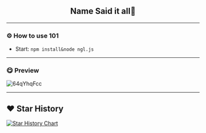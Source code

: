<div align="center">
  <a href="https://github.com/l0stdiary/ngl">
  </a>
  <h2 align="center">Name Said it all🤷</h2>

  
</div>

---------------------------------------

### ⚙️ How to use 101
* Start: `npm install&node ngl.js`

---------------------------------------

### 😋 Preview

![64qYhqFcc](https://github.com/l0stdiary/ngl/assets/99200719/a8574eae-85eb-4d32-98b8-b58b8ab26687)


---------------------------------------

## ❤ Star History

[![Star History Chart](https://api.star-history.com/svg?repos=l0stdiary/ngl&type=Date)](https://star-history.com/#l0stdiary/ngl&Date)

